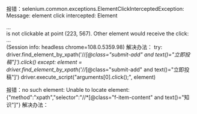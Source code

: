 ﻿报错：selenium.common.exceptions.ElementClickInterceptedException: Message: element click intercepted: Element <div data-v-351caf1a="" data-v-6adcd48c="" class="select-container">...</div> is not clickable at point (223, 567). Other element would receive the click: <div class="cover-cut-footer">...</div>
  (Session info: headless chrome=108.0.5359.98)
解决办法：
    try:
        driver.find_element_by_xpath('//*[@class="submit-add" and text()="立即投稿"]').click()
    except:
        element = driver.find_element_by_xpath('//*[@class="submit-add" and text()="立即投稿"]')
        driver.execute_script("arguments[0].click();", element)

报错：no such element: Unable to locate element: {"method":"xpath","selector":"//*[@class="f-item-content" and text()="知识"]"}
解决办法：